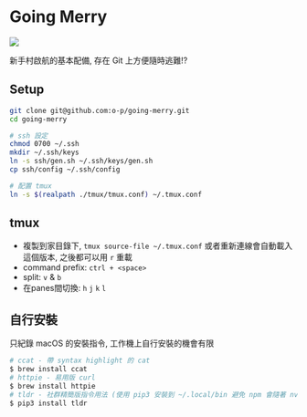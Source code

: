 # Going Merry

![](https://vignette.wikia.nocookie.net/onepiece/images/4/41/Going_Merry_Infobox.png/revision/latest?cb=20121214234157)

新手村啟航的基本配備, 存在 Git 上方便隨時逃難!?

## Setup

```bash
git clone git@github.com:o-p/going-merry.git
cd going-merry

# ssh 設定
chmod 0700 ~/.ssh
mkdir ~/.ssh/keys
ln -s ssh/gen.sh ~/.ssh/keys/gen.sh
cp ssh/config ~/.ssh/config

# 配置 tmux
ln -s $(realpath ./tmux/tmux.conf) ~/.tmux.conf
```

## tmux

- 複製到家目錄下, `tmux source-file ~/.tmux.conf` 或者重新連線會自動載入這個版本, 之後都可以用 `r` 重載
- command prefix: `ctrl + <space>`
- split: `v` & `b`
- 在panes間切換: `h` `j` `k` `l`

## 自行安裝

只紀錄 macOS 的安裝指令, 工作機上自行安裝的機會有限

```bash
# ccat - 帶 syntax highlight 的 cat
$ brew install ccat
# httpie - 易用版 curl
$ brew install httpie
# tldr - 社群精簡版指令用法 (使用 pip3 安裝到 ~/.local/bin 避免 npm 會隨著 nvm 切版本跑掉)
$ pip3 install tldr
```
